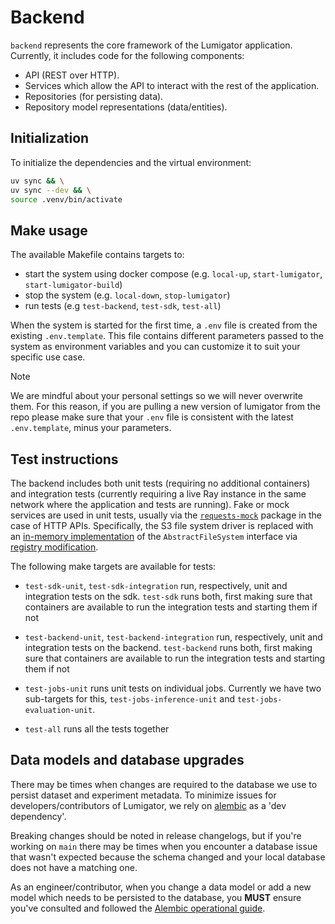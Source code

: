 # Backend

`backend` represents the core framework of the Lumigator application. Currently, it includes code
for the following components:

* API (REST over HTTP).
* Services which allow the API to interact with the rest of the application.
* Repositories (for persisting data).
* Repository model representations (data/entities).

## Initialization

To initialize the dependencies and the virtual environment:

```bash
uv sync && \
uv sync --dev && \
source .venv/bin/activate
```

## Make usage

The available Makefile contains targets to:

- start the system using docker compose (e.g. `local-up`, `start-lumigator`, `start-lumigator-build`)
- stop the system (e.g. `local-down`, `stop-lumigator`)
- run tests (e.g `test-backend`, `test-sdk`, `test-all`)

When the system is started for the first time, a `.env` file is created from the existing
`.env.template`. This file contains different parameters passed to the system as environment
variables and you can customize it to suit your specific use case.

> [!NOTE]
> We are mindful about your personal settings so we will never overwrite them. For this reason,
> if you are pulling a new version of lumigator from the repo please make sure that your `.env`
> file is consistent with the latest `.env.template`, minus your parameters.

## Test instructions

The backend includes both unit tests (requiring no additional containers) and integration
tests (currently requiring a live Ray instance in the same network where the application
and tests are running). Fake or mock services are used in unit tests, usually via the
[`requests-mock`](https://pypi.org/project/requests-mock/) package in the case of HTTP APIs.
Specifically, the S3 file system driver is replaced with an [in-memory implementation](https://filesystem-spec.readthedocs.io/en/latest/api.html#fsspec.implementations.memory.MemoryFileSystem)
of the `AbstractFileSystem` interface via [registry modification](https://filesystem-spec.readthedocs.io/en/latest/api.html#fsspec.registry.register_implementation).

The following make targets are available for tests:

- `test-sdk-unit`, `test-sdk-integration` run, respectively, unit and integration tests on the sdk.
`test-sdk` runs both, first making sure that containers are available to run the integration tests
and starting them if not

- `test-backend-unit`, `test-backend-integration` run, respectively, unit and integration tests on the backend.
`test-backend` runs both, first making sure that containers are available to run the integration tests
and starting them if not

- `test-jobs-unit` runs unit tests on individual jobs. Currently we have two sub-targets for this,
`test-jobs-inference-unit` and `test-jobs-evaluation-unit`.

- `test-all` runs all the tests together

## Data models and database upgrades

There may be times when changes are required to the database we use to persist dataset and
experiment metadata. To minimize issues for developers/contributors of Lumigator, we rely on
[alembic](https://alembic.sqlalchemy.org/en/latest/) as a 'dev dependency'.

Breaking changes should be noted in release changelogs, but if you're working on `main` there may be
times when you encounter a database issue that wasn't expected because the schema changed and your
local database does not have a matching one.

As an engineer/contributor, when you change a data model or add a new model which needs to be
persisted to the database, you **MUST** ensure you've consulted and followed the
[Alembic operational guide](https://mozilla-ai.github.io/lumigator/operations-guide/alembic.html).

